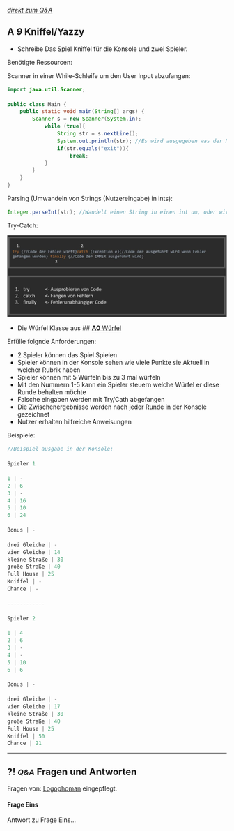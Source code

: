 *[direkt zum Q&A](#-qa-fragen-und-antworten)*

## **A _9_** Kniffel/Yazzy


- Schreibe Das Spiel Kniffel für die Konsole und zwei Spieler. 

Benötigte Ressourcen:

Scanner in einer While-Schleife um den User Input abzufangen:

```Java
import java.util.Scanner;

public class Main {
    public static void main(String[] args) {
        Scanner s = new Scanner(System.in);
            while (true){
                String str = s.nextLine();
                System.out.println(str); //Es wird ausgegeben was der Nutzer eingibt.
                if(str.equals("exit")){
                    break;
            }
        }
    }
}
```

Parsing (Umwandeln von Strings (Nutzereingabe) in ints): 

```Java
Integer.parseInt(str); //Wandelt einen String in einen int um, oder wirft einen Fehler.
```


Try-Catch:

![Try-Catch](trycatch.JPG)

- Die Würfel Klasse aus ## [**A0** Würfel](L01)  

Erfülle folgnde Anforderungen: 

- 2 Spieler können das Spiel Spielen
- Spieler können in der Konsole sehen wie viele Punkte sie Aktuell in welcher Rubrik haben
- Spieler können mit 5 Würfeln bis zu 3 mal würfeln
- Mit den Nummern 1-5 kann ein Spieler steuern welche Würfel er diese Runde behalten möchte
- Falsche eingaben werden mit Try/Cath abgefangen
- Die Zwischenergebnisse werden nach jeder Runde in der Konsole gezeichnet
- Nutzer erhalten hilfreiche Anweisungen

Beispiele:
```Java
//Beispiel ausgabe in der Konsole:

Spieler 1

1 | -
2 | 6
3 | -
4 | 16
5 | 10
6 | 24

Bonus | - 

drei Gleiche | -
vier Gleiche | 14
kleine Straße | 30
große Straße | 40
Full House | 25
Kniffel | -
Chance | -

------------

Spieler 2

1 | 4
2 | 6
3 | -
4 | -
5 | 10
6 | 6

Bonus | - 

drei Gleiche | -
vier Gleiche | 17
kleine Straße | 30
große Straße | 40
Full House | 25
Kniffel | 50
Chance | 21

```

---

## **?! _<small>Q&A</small>_** Fragen und Antworten

Fragen von: [Logophoman](https://github.com/Logophoman) eingepflegt.

#### Frage Eins
Antwort zu Frage Eins...


